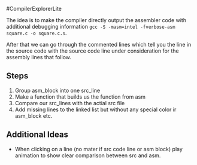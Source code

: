 #CompilerExplorerLite

The idea is to make the compiler directly output the assembler code with
additional debugging information `gcc -S -masm=intel -fverbose-asm square.c -o square.c.s`.

After that we can go through the commented lines which tell you the line in the source code
with the source code line under consideration for the assembly lines that follow.

## Steps
1. Group asm_block into one src_line
2. Make a function that builds us the function from asm
3. Compare our src_lines with the actial src file
4. Add missing lines to the linked list but without any special color ir asm_block etc.

## Additional Ideas
- When clicking on a line (no mater if src code line or asm block) play animation to show
clear comparison between src and asm.

 
